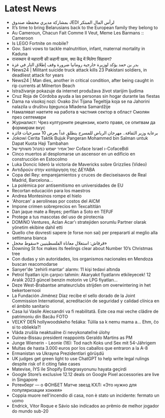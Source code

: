 # Latest News
-  بمشاركة مديري محفظة صندوق JEDI لرأس المال المبتكر
-  It’s time to bring Belarusians back to the European family they belong to
-  Au Cameroun, Chacun Fait Comme Il Veut, Meme Les Barmans :: Cameroon
-  Is LEGO Fortnite on mobile?
-  Gov. Sani vows to tackle malnutrition, infant, maternal mortality in Kaduna
-  राजस्थान से महारानी की कहानी खत्म, क्या केंद्र में मिलेगा सिंहासन?
-  بدر بن حمد يؤكد لوزيرة خارجية رومانيا ضرورة وقف إطلاق النار في غزة
-  News24 | Militant suicide truck attack kills 23 Pakistani soldiers, in deadliest attack for years
-  News24 | Man dies, another in critical condition, after being caught in rip currents at Milnerton Beach
-  Istraživanje pokazuje da internet produžava život starijim ljudima
-  Cruz Roja de Córdoba ayuda a las personas sin hogar durante las fiestas
-  Dama na visokoj nozi: Ovako živi Tijana Tegeltija koja se na Jahorini nalazila u društvu bjegunca Mladena Samardžije
-  Намаляват наетите на работа в частния сектор в област Смолян през септември
-  Журналист: Чрез културните рецензии, които правя, се опитвам да формирам вкус
-  برعاية وزير الثقافة.. مهرجان الرياض للمسرح ينطلق غداً بعرض 10 مسرحيات فائزة
-  Jokowi Cerita Taktik Bujuk Pangeran Mohammed bin Salman untuk Dapat Kuota Haji Tambahan
-  יואל אמיר ישמש כמנהל משותף של Coface Israel ו-CofaceBdi
-  Cinco muertos al desplomarse un ascensor en un edificio en construcción en Estocolmo
-  Luka Doncic lideró la victoria de Mavericks sobre Grizzlies (Video)
-  Αντιδρούν στην κατάργηση της ΔΕΥΑΒΑ
-  Copa del Rey: emparejamientos y cruces de dieciseisavos de Real Madrid, Barcelona...
-  La polémica por antisemitismo en universidades de EU
-  Recortan educación para los maestros
-  Andrea Montesinos rompe el hielo
-  'Ahorcan' a aerolíneas por costos del AICM
-  Impone crimen sobreprecios en Texcaltitlán
-  Dan jaque mate a Reyes; perfilan a Soto en TEPJF
-  Protege a tus mascotas del uso de pirotecnia
-  DOMiNO Ventures, Aclan Acar'ı stratejiden sorumlu Partner olarak yönetim ekibine dahil etti
-  Quello che dovresti sapere (e forse non sai) per prepararti al meglio alla settimana bianca
-  قرقاش: استغلال معاناة الفلسطينيين «سقوط مخجل»
-  Downing St fox makes its feelings clear about Number 10’s Christmas tree
-  Con dudas y sin autoridades, los organismos nacionales en Mendoza buscan reacomodarse
-  Sarıyer'de 'zehirli mantar' alarmı: 11 kişi tedavi altında
-  Petrol fiyatları için çarpıcı tahmin: Akaryakıt fiyatlarını etkileyecek! 12 Aralık 2023 güncel benzin motorin ve LPG fiyatları...
-  Deze West-Brabantse amateurclubs strijden om overwintering in het bekertoernooi
-  La Fundación Jiménez Díaz recibe el sello dorado de la Joint Commission International, acreditación de seguridad y calidad clínica en el ámbito sanitario
-  Casa lui Vasile Alecsandri va fi reabilitată. Este cea mai veche clădire de patrimoniu din Bacău FOTO
-  VEĽKÝ DEŇ hollywoodskeho fešáka: Túlila sa k nemu mama a... Ehm, čo si to obliekla?!
-  Vláda zrušila neaktuálne či nevykonateľné úlohy
-  Guinea-Bissau president reappoints Geraldo Martins as PM
-  Junge Wienerin - Leonie (16): Tod nach Koks und Sex mit 54-Jährigem
-  Multas de hasta 3.000 euros por los caballos que entraron a la A-8
-  Ermənistan və Ukrayna Prezidentləri görüşdü
-  UK judges get green light to use ChatGPT to help write legal rulings despite risk of it citing fake cases
-  Matevise, İYS ile Shopify Entegrasyonunu hayata geçirdi
-  Google Store’s exclusive 12.12 deals on Google Pixel accessories are live in Singapore
-  Ротенберг — о ФОНБЕТ Матче звезд КХЛ: «Это нужно для популяризации хоккея»
-  Coppia muore nell'incendio di casa, non è stato un incidente: fermato un uomo
-  Endrick, Vitor Roque e Sávio são indicados ao prêmio de melhor jogador do mundo sub-20
